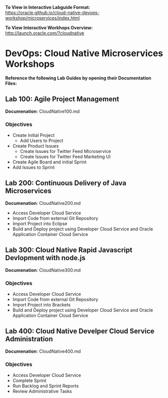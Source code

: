 
**To View in Interactive Labguide Format:**  
https://oracle.github.io/cloud-native-devops-workshop/microservices/index.html

**To View Interactive Workhops Overview:**  
http://launch.oracle.com/?cloudnative


# DevOps: Cloud Native Microservices Workshops

**Reference the following Lab Guides by opening their Documentation Files:**

## Lab 100: Agile Project Management

**Documenation**: CloudNative100.md

### Objectives

- Create Initial Project
    - Add Users to Project
- Create Product Issues
    - Create Issues for Twitter Feed Microservice
    - Create Issues for Twitter Feed Marketing UI
- Create Agile Board and initial Sprint
- Add Issues to Sprint

## Lab 200: Continuous Delivery of Java Microservices

**Documenation**: CloudNative200.md

- Access Developer Cloud Service
- Import Code from external Git Repository
- Import Project into Eclipse
- Build and Deploy project using Developer Cloud Service and Oracle Application Container Cloud Service

## Lab 300: Cloud Native Rapid Javascript Devlopment with node.js

**Documenation**: CloudNative300.md

### Objectives

- Access Developer Cloud Service
- Import Code from external Git Repository
- Import Project into Brackets
- Build and Deploy project using Developer Cloud Service and Oracle Application Container Cloud Service

## Lab 400:  Cloud Native Develper Cloud Service Administration

**Documenation**: CloudNative400.md

### Objectives

- Access Developer Cloud Service
- Complete Sprint
- Run Backlog and Sprint Reports
- Review Administrative Tasks
